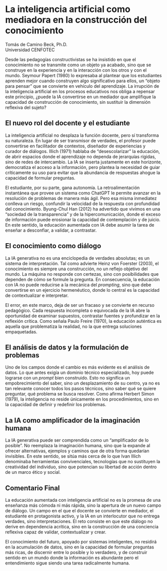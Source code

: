 # La inteligencia artificial como mediadora en la construcción del conocimiento

Tomás de Camino Beck, Ph.D.  
Universidad CENFOTEC

Desde las pedagogías constructivistas se ha insistido en que el conocimiento no se transmite como un objeto ya acabado, sino que se construye en la experiencia y en la interacción con los otros y con el mundo. Seymour Papert (1980) lo expresaba al plantear que los estudiantes aprenden mejor cuando construyen algo significativo para ellos, un “objeto para pensar” que se convierte en vehículo del aprendizaje. La irrupción de la inteligencia artificial en los procesos educativos nos obliga a repensar este principio, ¿puede la IA convertirse en un mediador que amplifique la capacidad de construcción de conocimiento, sin sustituir la dimensión reflexiva del sujeto?

## El nuevo rol del docente y el estudiante

La inteligencia artificial no desplaza la función docente, pero sí transforma su naturaleza. En lugar de ser transmisor de verdades, el profesor puede convertirse en facilitador de contextos, diseñador de experiencias y curador de diálogos. Illich (1971) hablaba de “desescolarizar” la educación, de abrir espacios donde el aprendizaje no dependa de jerarquías rígidas, sino de redes de intercambio. La IA se inserta justamente en este horizonte, democratiza el acceso a la información, pero plantea la necesidad de guiar críticamente su uso para evitar que la abundancia de respuestas ahogue la capacidad de formular preguntas.

El estudiante, por su parte, gana autonomía. La retroalimentación instantánea que provee un sistema como ChatGPT le permite avanzar en la resolución de problemas de manera más ágil. Pero esa misma inmediatez conlleva un riesgo, confundir la velocidad de la respuesta con profundidad del conocimiento. Byung-Chul Han (2012) ha advertido que vivimos en una “sociedad de la transparencia” y de la hipercomunicación, donde el exceso de información puede erosionar la capacidad de contemplación y de juicio. En este sentido, la educación aumentada con IA debe asumir la tarea de enseñar a desconfiar, a validar, a contrastar.

## El conocimiento como diálogo

La IA generativa no es una enciclopedia de verdades absolutas; es un sistema de interpretación. Tal como advierte Heinz von Foerster (2003), el conocimiento es siempre una construcción, no un reflejo objetivo del mundo. La máquina no responde con certezas, sino con posibilidades que dependen de cómo se formule la pregunta. En consecuencia, la educación con IA no puede reducirse a la mecánica del *prompting*, sino que debe convertirse en un ejercicio hermenéutico, donde lo central es la capacidad de contextualizar e interpretar.

El error, en este marco, deja de ser un fracaso y se convierte en recurso pedagógico. Cada respuesta incompleta o equivocada de la IA abre la oportunidad de examinar supuestos, contrastar fuentes y profundizar en la reflexión crítica. Como señala Paulo Freire (1970), la educación auténtica es aquella que problematiza la realidad, no la que entrega soluciones empaquetadas.

## El análisis de datos y la formulación de problemas

Uno de los campos donde el cambio es más evidente es el análisis de datos. Lo que antes exigía un dominio técnico especializado, hoy puede lograrse con un *prompt* bien construido. Esto no significa un empobrecimiento del saber, sino un desplazamiento de su centro, ya no es tan relevante conocer todos los pasos técnicos, sino saber qué se quiere preguntar, qué problema se busca resolver. Como afirma Herbert Simon (1979), la inteligencia no reside únicamente en los procedimientos, sino en la capacidad de definir y redefinir los problemas.

## La IA como amplificador de la imaginación humana

La IA generativa puede ser comprendida como un “amplificador de lo posible”. No reemplaza la imaginación humana, sino que la expande al ofrecer alternativas, ejemplos y caminos que de otra forma quedarían invisibles. En este sentido, se sitúa más cerca de lo que Ivan Illich denominaba herramientas convivenciales, tecnologías que no sustituyen la creatividad del individuo, sino que potencian su libertad de acción dentro de un marco ético y social.

## Comentario Final

La educación aumentada con inteligencia artificial no es la promesa de una enseñanza más cómoda ni más rápida, sino la apertura de un nuevo campo de diálogo. Un campo en el que el docente se convierte en mediador, el estudiante en protagonista activo, y la IA en un interlocutor que no entrega verdades, sino interpretaciones. El reto consiste en que este diálogo no derive en dependencia acrítica, sino en la construcción de una conciencia reflexiva capaz de validar, contextualizar y crear.

El conocimiento del futuro, apoyado por sistemas inteligentes, no residirá en la acumulación de datos, sino en la capacidad de formular preguntas más ricas, de discernir entre lo posible y lo verdadero, y de construir sentido en un mundo donde la información es abundante pero el entendimiento sigue siendo una tarea radicalmente humana.

